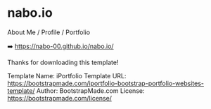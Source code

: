 # nabo.io
About Me / Profile / Portfolio

:arrow_right: https://nabo-00.github.io/nabo.io/











Thanks for downloading this template!

Template Name: iPortfolio
Template URL: https://bootstrapmade.com/iportfolio-bootstrap-portfolio-websites-template/
Author: BootstrapMade.com
License: https://bootstrapmade.com/license/
